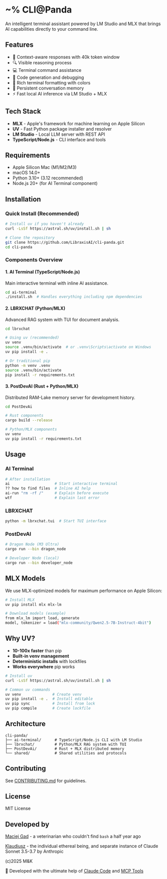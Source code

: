 # ~% CLI@Panda

An intelligent terminal assistant powered by LM Studio and MLX that brings AI capabilities directly to your command line.

## Features

- 🧠 Context-aware responses with 40k token window
- 🔍 Visible reasoning process
- 💻 Terminal command assistance
- 🚀 Code generation and debugging
- 🎨 Rich terminal formatting with colors
- 💾 Persistent conversation memory
- ⚡ Fast local AI inference via LM Studio + MLX

## Tech Stack

- **MLX** - Apple's framework for machine learning on Apple Silicon
- **UV** - Fast Python package installer and resolver
- **LM Studio** - Local LLM server with REST API
- **TypeScript/Node.js** - CLI interface and tools

## Requirements

- Apple Silicon Mac (M1/M2/M3)
- macOS 14.0+
- Python 3.10+ (3.12 recommended)
- Node.js 20+ (for AI Terminal component)

## Installation

### Quick Install (Recommended)

```bash
# Install uv if you haven't already
curl -LsSf https://astral.sh/uv/install.sh | sh

# Clone the repository
git clone https://github.com/LibraxisAI/cli-panda.git
cd cli-panda
```

### Components Overview

#### 1. AI Terminal (TypeScript/Node.js)
Main interactive terminal with inline AI assistance.

```bash
cd ai-terminal
./install.sh  # Handles everything including npm dependencies
```

#### 2. LBRXCHAT (Python/MLX)
Advanced RAG system with TUI for document analysis.

```bash
cd lbrxchat

# Using uv (recommended)
uv venv
source .venv/bin/activate  # or .venv\Scripts\activate on Windows
uv pip install -e .

# Or traditional pip
python -m venv .venv
source .venv/bin/activate
pip install -r requirements.txt
```

#### 3. PostDevAI (Rust + Python/MLX)
Distributed RAM-Lake memory server for development history.

```bash
cd PostDevAi

# Rust components
cargo build --release

# Python/MLX components
uv venv
uv pip install -r requirements.txt
```

## Usage

### AI Terminal
```bash
# After installation
ai                    # Start interactive terminal
?? how to find files  # Inline AI help
ai-run "rm -rf /"     # Explain before execute
wtf                   # Explain last error
```

### LBRXCHAT
```bash
python -m lbrxchat.tui  # Start TUI interface
```

### PostDevAI
```bash
# Dragon Node (M3 Ultra)
cargo run --bin dragon_node

# Developer Node (local)
cargo run --bin developer_node
```

## MLX Models

We use MLX-optimized models for maximum performance on Apple Silicon:

```bash
# Install MLX
uv pip install mlx mlx-lm

# Download models (example)
from mlx_lm import load, generate
model, tokenizer = load("mlx-community/Qwen2.5-7B-Instruct-4bit")
```

## Why UV?

- **10-100x faster** than pip
- **Built-in venv management**
- **Deterministic installs** with lockfiles
- **Works everywhere** pip works

```bash
# Install uv
curl -LsSf https://astral.sh/uv/install.sh | sh

# Common uv commands
uv venv              # Create venv
uv pip install -e .  # Install editable
uv pip sync          # Install from lock
uv pip compile       # Create lockfile
```

## Architecture

```
cli-panda/
├── ai-terminal/      # TypeScript/Node.js CLI with LM Studio
├── lbrxchat/         # Python/MLX RAG system with TUI
├── PostDevAi/        # Rust + MLX distributed memory
└── shared/           # Shared utilities and protocols
```

## Contributing

See [CONTRIBUTING.md](docs/CONTRIBUTING.md) for guidelines.

## License

MIT License

## Developed by

[Maciej Gad](https://github.com/szowesgad) - a veterinarian who couldn't find `bash` a half year ago

[Klaudiusz](https://www.github.com/Gitlaudiusz) - the individual ethereal being, and separate instance of Claude Sonnet 3.5-3.7 by Anthropic

(c)2025 M&K

🤖 Developed with the ultimate help of [Claude Code](https://claude.ai/code) and [MCP Tools](https://modelcontextprotocol.io)
